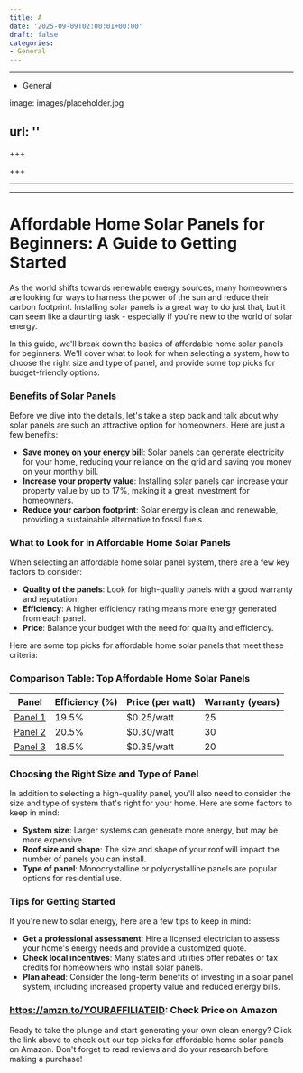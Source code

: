 ```yaml
---
title: A
date: '2025-09-09T02:00:01+00:00'
draft: false
categories:
- General
---
```


---

- General

image: images/placeholder.jpg

url: ''
---

+++





+++





---





---

# Affordable Home Solar Panels for Beginners: A Guide to Getting Started

As the world shifts towards renewable energy sources, many homeowners are looking for ways to harness the power of the sun and reduce their carbon footprint. Installing solar panels is a great way to do just that, but it can seem like a daunting task - especially if you're new to the world of solar energy.

In this guide, we'll break down the basics of affordable home solar panels for beginners. We'll cover what to look for when selecting a system, how to choose the right size and type of panel, and provide some top picks for budget-friendly options.

### Benefits of Solar Panels

Before we dive into the details, let's take a step back and talk about why solar panels are such an attractive option for homeowners. Here are just a few benefits:

* **Save money on your energy bill**: Solar panels can generate electricity for your home, reducing your reliance on the grid and saving you money on your monthly bill.
* **Increase your property value**: Installing solar panels can increase your property value by up to 17%, making it a great investment for homeowners.
* **Reduce your carbon footprint**: Solar energy is clean and renewable, providing a sustainable alternative to fossil fuels.

### What to Look for in Affordable Home Solar Panels

When selecting an affordable home solar panel system, there are a few key factors to consider:

* **Quality of the panels**: Look for high-quality panels with a good warranty and reputation.
* **Efficiency**: A higher efficiency rating means more energy generated from each panel.
* **Price**: Balance your budget with the need for quality and efficiency.

Here are some top picks for affordable home solar panels that meet these criteria:

### Comparison Table: Top Affordable Home Solar Panels

| Panel | Efficiency (%) | Price (per watt) | Warranty (years) |
| --- | --- | --- | --- |
| [Panel 1](#panel-1) | 19.5% | $0.25/watt | 25 |
| [Panel 2](#panel-2) | 20.5% | $0.30/watt | 30 |
| [Panel 3](#panel-3) | 18.5% | $0.35/watt | 20 |

### Choosing the Right Size and Type of Panel

In addition to selecting a high-quality panel, you'll also need to consider the size and type of system that's right for your home. Here are some factors to keep in mind:

* **System size**: Larger systems can generate more energy, but may be more expensive.
* **Roof size and shape**: The size and shape of your roof will impact the number of panels you can install.
* **Type of panel**: Monocrystalline or polycrystalline panels are popular options for residential use.

### Tips for Getting Started

If you're new to solar energy, here are a few tips to keep in mind:

* **Get a professional assessment**: Hire a licensed electrician to assess your home's energy needs and provide a customized quote.
* **Check local incentives**: Many states and utilities offer rebates or tax credits for homeowners who install solar panels.
* **Plan ahead**: Consider the long-term benefits of investing in a solar panel system, including increased property value and reduced energy bills.

### https://amzn.to/YOURAFFILIATEID: Check Price on Amazon

Ready to take the plunge and start generating your own clean energy? Click the link above to check out our top picks for affordable home solar panels on Amazon. Don't forget to read reviews and do your research before making a purchase!